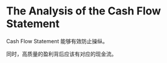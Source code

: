 # The Analysis of the Cash Flow Statement

Cash Flow Statement 能够有效防止操纵。

同时，高质量的盈利背后应该有对应的现金流。



































